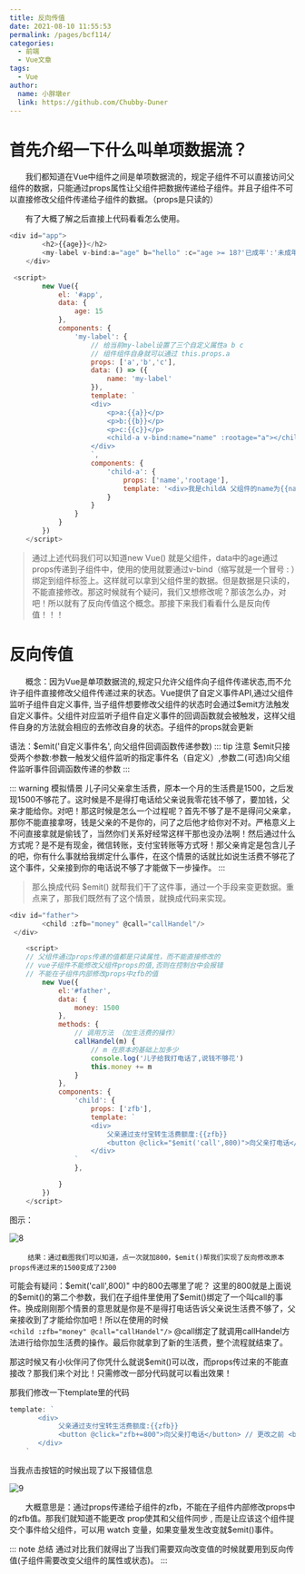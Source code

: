 ```yaml
---
title: 反向传值
date: 2021-08-10 11:55:53
permalink: /pages/bcf114/
categories:
  - 前端
  - Vue文章
tags:
  - Vue
author:
  name: 小胖墩er
  link: https://github.com/Chubby-Duner
---
```

# 首先介绍一下什么叫单项数据流？
　　我们都知道在Vue中组件之间是单项数据流的，规定子组件不可以直接访问父组件的数据，只能通过props属性让父组件把数据传递给子组件。并且子组件不可以直接修改父组件传递给子组件的数据。（props是只读的）

　　有了大概了解之后直接上代码看看怎么使用。


```js
<div id="app">
        <h2>{{age}}</h2>
        <my-label v-bind:a="age" b="hello" :c="age >= 18?'已成年':'未成年'"/>
    </div>

 <script>
        new Vue({
            el: '#app',
            data: {
                age: 15
            },
            components: {
                'my-label': {
                    // 给当前my-label设置了三个自定义属性a b c
                    // 组件组件自身就可以通过 this.props.a
                    props: ['a','b','c'],
                    data: () => ({
                        name: 'my-label'
                    }),
                    template: `
                    <div>
                        <p>a:{{a}}</p>
                        <p>b:{{b}}</p>
                        <p>c:{{c}}</p>
                        <child-a v-bind:name="name" :rootage="a"></child-a>
                    </div>
                    `,
                    components: {
                        'child-a': {
                            props: ['name','rootage'],
                            template: '<div>我是childA 父组件的name为{{name}} rootAge{{rootage}}</div>'
                        }
                    }
                }
            }
        })
    </script>
```

 > 通过上述代码我们可以知道new Vue() 就是父组件，data中的age通过props传递到子组件中，使用的使用就要通过v-bind（缩写就是一个冒号 : ）绑定到组件标签上。这样就可以拿到父组件里的数据。但是数据是只读的，不能直接修改。那这时候就有个疑问，我们又想修改呢？那该怎么办，对吧！所以就有了反向传值这个概念。那接下来我们看看什么是反向传值！！！
 
# 反向传值
　　概念：因为Vue是单项数据流的,规定只允许父组件向子组件传递状态,而不允许子组件直接修改父组件传递过来的状态。Vue提供了自定义事件API,通过父组件监听子组件自定义事件, 当子组件想要修改父组件的状态时会通过$emit方法触发自定义事件。父组件对应监听子组件自定义事件的回调函数就会被触发，这样父组件自身的方法就会相应的去修改自身的状态。子组件的props就会更新
  
语法：$emit('自定义事件名', 向父组件回调函数传递参数)
::: tip 注意
$emit只接受两个参数:参数一触发父组件监听的指定事件名（自定义）,参数二(可选)向父组件监听事件回调函数传递的参数
:::

::: warning 模拟情景
儿子问父亲拿生活费，原本一个月的生活费是1500，之后发现1500不够花了。这时候是不是得打电话给父亲说我零花钱不够了，要加钱，父亲才能给你。对吧！那这时候是怎么一个过程呢？首先不够了是不是得问父亲拿，那你不能直接拿呀，钱是父亲的不是你的，问了之后他才给你对不对。严格意义上不问直接拿就是偷钱了，当然你们关系好经常这样干那也没办法啊！然后通过什么方式呢？是不是有现金，微信转账，支付宝转账等方式呀！那父亲肯定是包含儿子的吧，你有什么事就给我绑定什么事件，在这个情景的话就比如说生活费不够花了这个事件，父亲接到你的电话说不够了才能做下一步操作。
:::

>那么换成代码 $emit() 就帮我们干了这件事，通过一个手段来变更数据。重点来了，那我们既然有了这个情景，就换成代码来实现。


```js
<div id="father">
        <child :zfb="money" @call="callHandel"/>
 </div>

    <script>
    // 父组件通过props传递的值都是只读属性，而不能直接修改的
    // vue子组件不能修改父组件props的值,否则在控制台中会报错
    // 不能在子组件内部修改props中zfb的值
        new Vue({
            el:'#father',
            data: {
                money: 1500
            },
            methods: {
                // 调用方法 （加生活费的操作）
                callHandel(m) {
                    // m 在原本的基础上加多少
                    console.log('儿子给我打电话了,说钱不够花')
                    this.money += m
                }
            },
            components: {
                'child': {
                    props: ['zfb'],
                    template: `
                    <div>
                        父亲通过支付宝转生活费额度:{{zfb}}
                        <button @click="$emit('call',800)">向父亲打电话</button>
                    </div>
                `
                },

            }
        })
    </script>
```

图示：

![8](https://cdn.jsdelivr.net/gh/Chubby-Duner/image-hosting@master/vue/8.png)

　　 `结果：通过截图我们可以知道，点一次就加800，$emit()帮我们实现了反向修改原本props传递过来的1500变成了2300`

可能会有疑问：$emit('call',800)" 中的800去哪里了呢？ 这里的800就是上面说的$emit()的第二个参数，我们在子组件里使用了$emit()绑定了一个叫call的事件。换成刚刚那个情景的意思就是你是不是得打电话告诉父亲说生活费不够了，父亲接收到了才能给你加吧！所以在使用的时候  
   `<child :zfb="money" @call="callHandel"/>`  @call绑定了就调用callHandel方法进行给你加生活费的操作。最后你就拿到了新的生活费，整个流程就结束了。
 

那这时候又有小伙伴问了你凭什么就说$emit()可以改，而props传过来的不能直接改？那我们来个对比！只需修改一部分代码就可以看出效果！

那我们修改一下template里的代码


```js
template: `
       <div>
            父亲通过支付宝转生活费额度:{{zfb}}
            <button @click="zfb+=800">向父亲打电话</button> // 更改之前 <button @click="$emit('call',800)">向父亲打电话</button>
       </div>
    `
```
当我点击按钮的时候出现了以下报错信息

![9](https://cdn.jsdelivr.net/gh/Chubby-Duner/image-hosting@master/vue/9.png)


 　　大概意思是：通过props传递给子组件的zfb，不能在子组件内部修改props中的zfb值。那我们就知道不能更改 prop使其和父组件同步 , 而是让应该这个组件提交个事件给父组件，可以用 watch 变量，如果变量发生改变就$emit()事件。

::: note 总结
通过对比我们就得出了当我们需要双向改变值的时候就要用到反向传值(子组件需要改变父组件的属性或状态)。
:::
 
